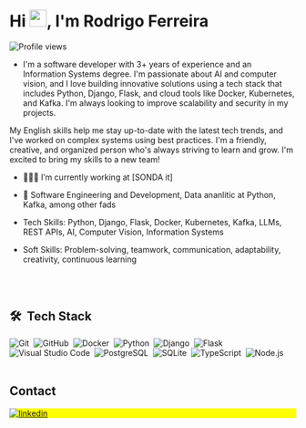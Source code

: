 <h1 align="left">Hi <img src="https://raw.githubusercontent.com/kaueMarques/kaueMarques/master/hi.gif" height="30px">, I'm Rodrigo Ferreira</h1>
<p align="left"> <img src="https://komarev.com/ghpvc/?username=rodrigoFerreir&color=yellow" alt="Profile views" /> </p>

- I'm a software developer with 3+ years of experience and an Information Systems degree. I'm passionate about AI and computer vision, and I love building innovative solutions using a tech stack that includes Python, Django, Flask, and cloud tools like Docker, Kubernetes, and Kafka. I'm always looking to improve scalability and security in my projects.

My English skills help me stay up-to-date with the latest tech trends, and I've worked on complex systems using best practices. I'm a friendly, creative, and organized person who's always striving to learn and grow. I'm excited to bring my skills to a new team!

- 👨🏻‍💻 I’m currently working at [SONDA it]

- 📘 Software Engineering and Development, Data ananlitic at Python, Kafka, among other fads

- Tech Skills: Python, Django, Flask, Docker, Kubernetes, Kafka, LLMs, REST APIs, AI, Computer Vision, Information Systems
- Soft Skills: Problem-solving, teamwork, communication, adaptability, creativity, continuous learning


<br><br>
## 🛠 &nbsp;Tech Stack
![Git](https://img.shields.io/badge/-Git-05122A?style=flat&logo=git)&nbsp;
![GitHub](https://img.shields.io/badge/-GitHub-05122A?style=flat&logo=github)&nbsp;
![Docker](https://img.shields.io/badge/-Docker-05122A?style=flat&logo=docker)&nbsp;
![Python](https://img.shields.io/badge/-Python-05122A?style=flat&logo=python)&nbsp;
![Django](https://img.shields.io/badge/-Django-05122A?style=flat&logo=django)&nbsp;
![Flask](https://img.shields.io/badge/-Flask-05122A?style=flat&logo=flask)&nbsp;
![Visual Studio Code](https://img.shields.io/badge/-Visual%20Studio%20Code-05122A?style=flat&logo=visual-studio-code&logoColor=007ACC)&nbsp;
![PostgreSQL](https://img.shields.io/badge/-PostgreSQL-05122A?style=flat&logo=postgresql)&nbsp;
![SQLite](https://img.shields.io/badge/-Redis-05122A?style=flat&logo=redis)&nbsp;
![TypeScript](https://img.shields.io/badge/-TypeScript-05122A?style=flat&logo=typescript)&nbsp;
![Node.js](https://img.shields.io/badge/-Node.js-05122A?style=flat&logo=node.js)&nbsp;
<br><br>

<!--
## ⚙️ &nbsp;GitHub Analytics
<p align="left">
<img width="530em" src="https://github-readme-stats.vercel.app/api?username=rodrigoFerreir&show_icons=true&theme=vision-friendly-dark" alt="rodrigoFerreir's stats"/>
<img width="530em" src="https://github-readme-stats.vercel.app/api/top-langs/?username=rodrigoFerreir&layout=compact&theme=vision-friendly-dark" alt="rodrigoFerreir's most languages"/>
</p>

<br><br>
-->

## Contact

<p align="left" style="background:yellow">
<a href="https://www.linkedin.com/in/rodrigoferreir/" target="_blank">
  <img align="center" src="https://img.shields.io/badge/-rodrigoferreir-05122A?style=flat&logo=linkedin" alt="linkedin"/>
</a>
</p>





<!--
<img width="490em" src="https://github-readme-twitter-gazf.vercel.app/api?id=rodrigoFerreir&layout=wide&show_reply=off&show_retweet=off" />
**rodrigoFerreir/RodrigoFerreir** is a ✨ _special_ ✨ repository because its `README.md` (this file) appears on your GitHub profile.
Here are some ideas to get you started:
- 🔭 I’m currently working on ...
- 🌱 I’m currently learning ...
- 👯 I’m looking to collaborate on ...
- 🤔 I’m looking for help with ...
- 💬 Ask me about ...
- 📫 How to reach me: ...
- 😄 Pronouns: ...
- ⚡ Fun fact: ...
-->
